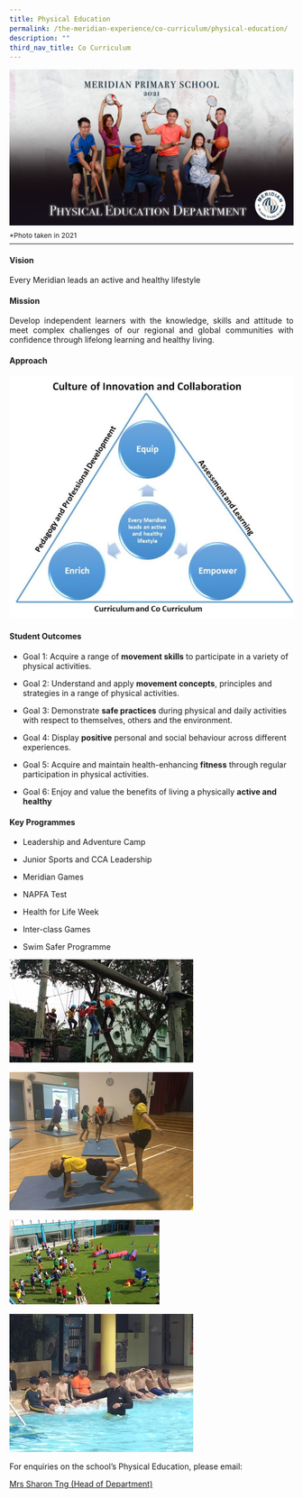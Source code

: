 ```yaml
---
title: Physical Education
permalink: /the-meridian-experience/co-curriculum/physical-education/
description: ""
third_nav_title: Co Curriculum
---
```

![](/images/Our%20Staff/Physical%20Education%20Department.jpg)
<p style="line-height:0.1em; font-size: 12px;">*Photo taken in 2021</p>
<hr>

#### Vision
<p>Every Meridian leads an active and healthy lifestyle</p>

#### Mission
<p align = "justify">Develop independent learners with the knowledge, skills and attitude to meet complex challenges of our regional and global communities with confidence through lifelong learning and healthy living.</p>

#### Approach
![](/images/The%20Meridian%20Experience/PE%20Dept/PE-Approach-720x616.jpg)

#### Student Outcomes
*   Goal 1: Acquire a range of <b>movement skills</b> to participate in a variety of physical activities.  
    
*   Goal 2: Understand and apply <b>movement concepts</b>, principles and strategies in a range of physical activities.  
    
*   Goal 3: Demonstrate <b>safe practices</b> during physical and daily activities with respect to themselves, others and the environment.  
    
*   Goal 4: Display <b>positive</b> personal and social behaviour across different experiences.  
    
*   Goal 5: Acquire and maintain health-enhancing <b>fitness</b> through regular participation in physical activities.  
    
*   Goal 6: Enjoy and value the benefits of living a physically <b>active and healthy</b>

#### Key Programmes
*   Leadership and Adventure Camp  
    
*   Junior Sports and CCA Leadership  
    
*   Meridian Games  
    
*   NAPFA Test  
    
*   Health for Life Week  
    
*   Inter-class Games  
    
*   Swim Safer Programme

![](/images/The%20Meridian%20Experience/PE%20Dept/PE-leadership-and-adventure-camp-1.jpg)

![](/images/The%20Meridian%20Experience/PE%20Dept/PE-gymnastics-lesson-pe-.jpg)

![](/images/The%20Meridian%20Experience/PE%20Dept/PE-health-for-life-week.jpg)

![](/images/The%20Meridian%20Experience/PE%20Dept/PE-swim-safer-programme.jpg)

<p>For enquiries on the school’s Physical Education, please email:</p>
<a href="mailto:ng_ye_chin_sharon@moe.edu.sg">Mrs Sharon Tng (Head of Department)</a>